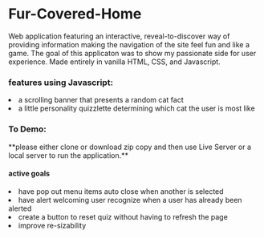 <h1>Fur-Covered-Home</h1>

Web application featuring an interactive, reveal-to-discover way of providing information making the navigation of the site feel fun and like a game. The goal of this applicaton was to show my passionate side for user experience. Made entirely in vanilla HTML, CSS, and Javascript.
<h3>features using Javascript:</h3>
<li>a scrolling banner that presents a random cat fact</li>
<li>a  little personality quizzlette determining which cat the user is most like</li>

<h3>To Demo:</h3>
**please either clone or download zip copy and then use Live Server or a local server to run the application.**

<h4>active goals</h4>
<li>have pop out menu items auto close when another is selected</li>
<li>have alert welcoming user recognize when a user has already been alerted</li>
<li>create a button to reset quiz without having to refresh the page</li>
<li>improve re-sizability</li>
